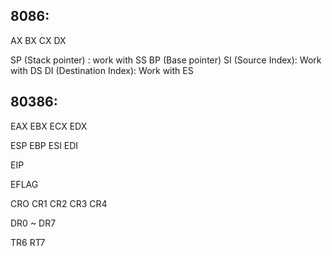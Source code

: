 ## 8086:
AX BX CX DX

SP (Stack pointer) : work with SS
BP (Base pointer)
SI (Source Index): Work with DS
DI (Destination Index): Work with ES


## 80386:

EAX EBX ECX  EDX  

ESP  EBP   ESI    EDI 


EIP   


EFLAG


CRO CR1 CR2 CR3 CR4


DR0 ~ DR7

TR6 RT7

